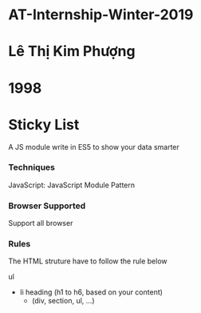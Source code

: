 # AT-Internship-Winter-2019
# Lê Thị Kim Phượng
# 1998
# Sticky List
A JS module write in ES5 to show your data smarter

### Techniques
JavaScript: JavaScript Module Pattern

### Browser Supported
Support all browser

### Rules
The HTML struture have to follow the rule below

ul

  * li
    heading (h1 to h6, based on your content)
    * (div, section, ul, ...)
